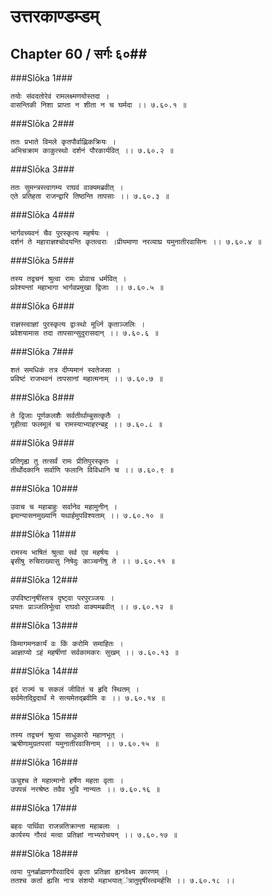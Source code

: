 उत्तरकाण्डम्डम्
===============================


## Chapter 60  / सर्गः ६०##


###Slōka 1###


    तयोः संवदतोरेवं रामलक्ष्मणयोस्तदा ।
    वासन्तिकी निशा प्राप्ता न शीता न च घर्मदा ।। ७.६०.१ ॥


###Slōka 2###


    ततः प्रभाते विमले कृतपौर्वाह्णिकक्रियः ।
    अभिचक्राम काकुत्स्थो दर्शनं पौरकार्यवित् ।। ७.६०.२ ॥


###Slōka 3###


    ततः सुमन्त्रस्त्वागम्य राघवं वाक्यमब्रवीत् ।
    एते प्रतिहता राजन्द्वारि तिष्ठन्ति तापसाः ।। ७.६०.३ ॥


###Slōka 4###


    भार्गवच्यवनं चैव पुरस्कृत्य महर्षयः ।
    दर्शनं ते महाराज्ञश्चोदयन्ति कृतत्वराः ।प्रीयमाणा नरव्याघ्र यमुनातीरवासिनः ।। ७.६०.४ ॥


###Slōka 5###


    तस्य तद्वचनं श्रुत्वा रामः प्रोवाच धर्मवित् ।
    प्रवेश्यन्तां महाभागा भार्गवप्रमुखा द्विजाः ।। ७.६०.५ ॥


###Slōka 6###


    राज्ञस्त्वाज्ञां पुरस्कृत्य द्वाःस्थो मूर्ध्नि कृताञ्जलिः ।
    प्रवेशयामास तदा तापसान्सुदुरासदान् ।। ७.६०.६ ॥


###Slōka 7###


    शतं समधिकं तत्र दीप्यमानं स्वतेजसा ।
    प्रविष्टं राजभवनं तापसानां महात्मनाम् ।। ७.६०.७ ॥


###Slōka 8###


    ते द्विजाः पूर्णकलशैः सर्वतीर्थाम्बुसत्कृतैः ।
    गृहीत्वा फलमूलं च रामस्याभ्याहरन्बहु ।। ७.६०.८ ॥


###Slōka 9###


    प्रतिगृह्य तु तत्सर्वं रामः प्रीतिपुरस्कृतः ।
    तीर्थोदकानि सर्वाणि फलानि विविधानि च ।। ७.६०.९ ॥


###Slōka 10###


    उवाच च महाबाहुः सर्वानेव महामुनीन् ।
    इमान्यासनमुख्यानि यथार्हमुपविश्यताम् ।। ७.६०.१० ॥


###Slōka 11###


    रामस्य भाषितं श्रुत्वा सर्व एव महर्षयः ।
    बृसीषु रुचिराख्यासु निषेदुः काञ्चनीषु ते ।। ७.६०.११ ॥


###Slōka 12###


    उपविष्टानृषींस्तत्र दृष्ट्वा परपुरञ्जयः ।
    प्रयतः प्राञ्जलिर्भूत्वा राघवो वाक्यमब्रवीत् ।। ७.६०.१२ ॥


###Slōka 13###


    किमागमनकार्यं वः किं करोमि समाहितः ।
    आज्ञाप्यो ऽहं महर्षीणां सर्वकामकरः सुखम् ।। ७.६०.१३ ॥


###Slōka 14###


    इदं राज्यं च सकलं जीवितं च हृदि स्थितम् ।
    सर्वमेतद्द्विदार्थं मे सत्यमेतद्ब्रवीमि वः ।। ७.६०.१४ ॥


###Slōka 15###


    तस्य तद्वचनं श्रुत्वा साधुकारो महानभूत् ।
    ऋषीणामुग्रतपसां यमुनातीरवासिनाम् ।। ७.६०.१५ ॥


###Slōka 16###


    ऊचुश्च ते महात्मानो हर्षेण महता वृताः ।
    उपपन्नं नरश्रेष्ठ तवैव भुवि नान्यतः ।। ७.६०.१६ ॥


###Slōka 17###


    बहवः पार्थिवा राजन्नतिक्रान्ता महाबलाः ।
    कार्यस्य गौरवं मत्वा प्रतिज्ञां नाभ्यरोचयन् ।। ७.६०.१७ ॥


###Slōka 18###


    त्वया पुनर्ब्राह्मणगौरवादियं कृता प्रतिज्ञा ह्यनवेक्ष्य कारणम् ।
    ततश्च कर्ता ह्यसि नात्र संशयो महाभयात्ऺत्रातुमृषींस्त्वमर्हसि ।। ७.६०.१८ ।।


